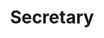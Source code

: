 ---
member: sylvie
name: Sylvie Jankow
title: Secretary
email: sylvie.jankow@epfl.ch
photo: /resources/img/sylvie.jpg
contact_for: [scalaCenterActivities]
---